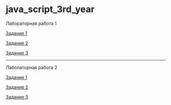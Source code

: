 # java_script_3rd_year

Лабораторная работа 1

[Задание 1](/lab1_1.js)

[Задание 2](/lab1_2.js)

[Задание 3](/lab1_3.js)

__________________________________

Лаболаторная работа 2

[Задание 1]()

[Задание 2]()

[Задание 3]()
